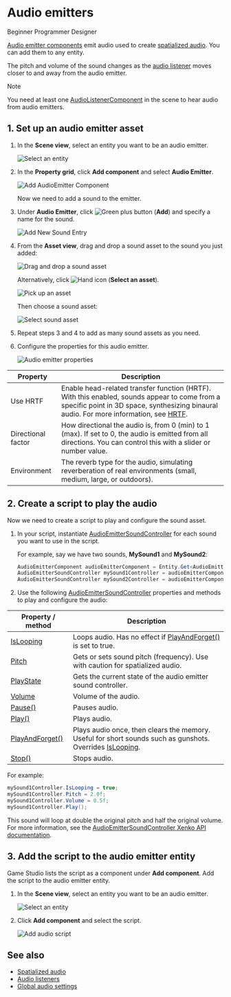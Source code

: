 # Audio emitters

<span class="label label-doc-level">Beginner</span>
<span class="label label-doc-audience">Programmer</span>
<span class="label label-doc-audience">Designer</span>

[Audio emitter components](xref:SiliconStudio.Xenko.Audio.AudioEmitter) emit audio used to create [spatialized audio](spatialized-audio.md). You can add them to any entity.

The pitch and volume of the sound changes as the [audio listener](audio-listeners.md) moves closer to and away from the audio emitter.

> [!Note] 
You need at least one [AudioListenerComponent](xref:SiliconStudio.Xenko.Audio.AudioListener) in the scene to hear audio from audio emitters.

## 1. Set up an audio emitter asset

1. In the **Scene view**, select an entity you want to be an audio emitter.

    ![Select an entity](media/audio-add-audiolistener-component-select-entity.png)

2. In the **Property grid**, click **Add component** and select **Audio Emitter**.

    ![Add AudioEmitter Component](media/audio-add-audioemitter-component-select-entity.png)

    Now we need to add a sound to the emitter.

3.  Under **Audio Emitter**, click ![Green plus button](~/manual/game-studio/media/green-plus-icon.png) (**Add**) and specify a name for the sound.

    ![Add New Sound Entry](media/audio-play-audioemitter-component-add-new-entry.png)

4. From the **Asset view**, drag and drop a sound asset to the sound you just added:

    ![Drag and drop a sound asset](media/audio-play-drag-and-drop-audio-asset.gif)

    Alternatively, click ![Hand icon](~/manual/game-studio/media/hand-icon.png) (**Select an asset**).

    ![Pick up an asset](media/audio-play-audioemitter-component-pick-an-asset.png)

    Then choose a sound asset:

    ![Select sound asset](media/audio-play-audioemitter-component-add-select-audio-asset.png)

5. Repeat steps 3 and 4 to add as many sound assets as you need.

6. Configure the properties for this audio emitter.

    ![Audio emitter properties](media/audio-emitter-properties.png)

| Property           | Description                                                                                                                                                                                       |
|--------------------|---------------------------------------------------------------------------------------------------------------------------------------------------------------------------------------------------|
| Use HRTF           | Enable head-related transfer function (HRTF). With this enabled, sounds appear to come from a specific point in 3D space, synthesizing binaural audio. For more information, see [HRTF](hrtf.md). |
| Directional factor | How directional the audio is, from 0 (min) to 1 (max). If set to 0, the audio is emitted from all directions. You can control this with a slider or number value.                                 |
| Environment        | The reverb type for the audio, simulating reverberation of real environments (small, medium, large, or outdoors).                                                                                 |

## 2. Create a script to play the audio

Now we need to create a script to play and configure the sound asset.

1. In your script, instantiate [AudioEmitterSoundController](xref:SiliconStudio.Xenko.Audio.AudioEmitterSoundController) for each sound you want to use in the script.

   For example, say we have two sounds, **MySound1** and **MySound2**:
   
	```cs
	AudioEmitterComponent audioEmitterComponent = Entity.Get<AudioEmitterComponent>();
	AudioEmitterSoundController mySound1Controller = audioEmitterComponent["MySound1"];
	AudioEmitterSoundController mySound2Controller = audioEmitterComponent["MySound2"];
	```

2. Use the following [AudioEmitterSoundController](xref:SiliconStudio.Xenko.Audio.AudioEmitterSoundController) properties and methods to play and configure the audio:

| Property / method | Description |
|-------    |-------|
| [IsLooping](xref:SiliconStudio.Xenko.Audio.AudioEmitterSoundController.IsLooping) | Loops audio. Has no effect if [PlayAndForget()](xref:SiliconStudio.Xenko.Audio.AudioEmitterSoundController.PlayAndForget) is set to true.|
| [Pitch](xref:SiliconStudio.Xenko.Audio.AudioEmitterSoundController.Pitch)     | Gets or sets sound pitch (frequency). Use with caution for spatialized audio. |
| [PlayState](xref:SiliconStudio.Xenko.Audio.AudioEmitterSoundController.PlayState)	| Gets the current state of the audio emitter sound controller. |
| [Volume](xref:SiliconStudio.Xenko.Audio.AudioEmitterSoundController.Volume)	| Volume of the audio. | 
| [Pause()](xref:SiliconStudio.Xenko.Audio.AudioEmitterSoundController.Pause)	| Pauses audio. |
| [Play()](xref:SiliconStudio.Xenko.Audio.AudioEmitterSoundController.Play)      | Plays audio. |
| [PlayAndForget()](xref:SiliconStudio.Xenko.Audio.AudioEmitterSoundController.PlayAndForget)| Plays audio once, then clears the memory. Useful for short sounds such as gunshots. Overrides [IsLooping](xref:SiliconStudio.Xenko.Audio.AudioEmitterSoundController.IsLooping).|
| [Stop()](xref:SiliconStudio.Xenko.Audio.AudioEmitterSoundController.Stop)	| Stops audio. |

For example:

```cs
mySound1Controller.IsLooping = true;
mySound1Controller.Pitch = 2.0f;
mySound1Controller.Volume = 0.5f;
mySound1Controller.Play();
```

This sound will loop at double the original pitch and half the original volume. For more information, see the [AudioEmitterSoundController Xenko API documentation](xref:SiliconStudio.Xenko.Audio.AudioEmitterSoundController).

## 3. Add the script to the audio emitter entity

Game Studio lists the script as a component under **Add component**. Add the script to the audio emitter entity.

1. In the **Scene view**, select an entity you want to be an audio emitter.

    ![Select an entity](media/audio-add-audiolistener-component-select-entity.png)

2. Click **Add component** and select the script.

    ![Add audio script](media/add-sound-script.png)

## See also
* [Spatialized audio](spatialized-audio.md)
* [Audio listeners](audio-listeners.md)
* [Global audio settings](global-audio-settings.md)